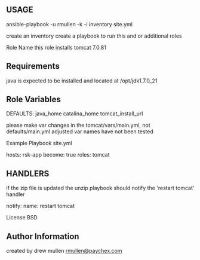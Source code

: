 USAGE
-----
ansible-playbook -u rmullen -k -i inventory site.yml

create an inventory create a playbook to run this and or additional roles

Role Name
this role installs tomcat 7.0.81

Requirements
------------
java is expected to be installed and located at /opt/jdk1.7.0_21

Role Variables
--------------
DEFAULTS: java_home catalina_home tomcat_install_url

please make var changes in the tomcat/vars/main.yml, not defaults/main.yml adjusted var names have not been tested

Example Playbook
site.yml

hosts: rsk-app become: true roles:
tomcat

HANDLERS
--------
if the zip file is updated the unzip playbook should notify the 'restart tomcat' handler

notify:
name: restart tomcat

License
BSD

Author Information
------------------
created by drew mullen rmullen@paychex.com
